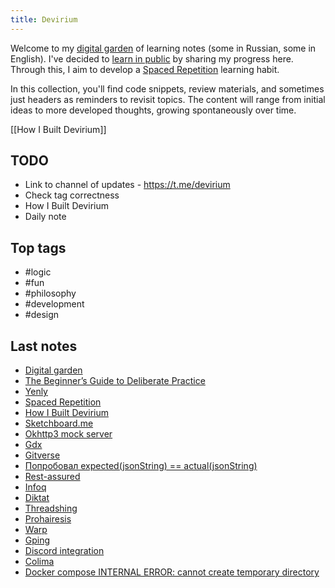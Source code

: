 ```yaml
---
title: Devirium
---
```


Welcome to my [digital garden](https://maggieappleton.com/garden-history) of learning notes (some in Russian, some in English). I've decided to [learn in public](https://dev.to/jbranchaud/how-i-learned-to-learn-in-public-2f4m) by sharing my progress here. Through this, I aim to develop a [Spaced Repetition](https://til.yenly.wtf/notes/spaced-repetition) learning habit.

In this collection, you'll find code snippets, review materials, and sometimes just headers as reminders to revisit topics. The content will range from initial ideas to more developed thoughts, growing spontaneously over time. 

[[How I Built Devirium]]

## TODO

- Link to channel of updates - https://t.me/devirium
- Check tag correctness
- How I Built Devirium
- Daily note

## Top tags
- #logic
- #fun
- #philosophy
- #development
- #design

## Last notes
- [Digital garden](2024-07/Digital-garden.md)
- [The Beginner’s Guide to Deliberate Practice](The-Beginner’s-Guide-to-Deliberate-Practice.md)
- [Yenly](Yenly.md)
- [Spaced Repetition](Spaced-Repetition.md)
- [How I Built Devirium](How-I-Built-Devirium.md)
- [Sketchboard.me](2023/2023-11/Sketchboard.me.md)
- [Okhttp3 mock server](2024/2024-05/Okhttp3-mock-server.md)
- [Gdx](2024/2024-05/Gdx.md)
- [Gitverse](2024/2024-04/Gitverse.md)
- [Попробовал expected(jsonString) == actual(jsonString)](2024/2024-02/Попробовал-expected(jsonString)-==-actual(jsonString).md)
- [Rest-assured](2024/2024-02/Rest-assured.md)
- [Infoq](2024-07/Infoq.md)
- [Diktat](2024-07/Diktat.md)
- [Threadshing](2023/2023-11/Threadshing.md)
- [Prohairesis](2023/2023-11/Prohairesis.md)
- [Warp](2023/2023-07/Warp.md)
- [Gping](2023/2023-07/Gping.md)
- [Discord integration](2023/2023-04/Discord-integration.md)
- [Colima](2023/2023-04/Colima.md)
- [Docker compose INTERNAL ERROR: cannot create temporary directory](2023/2023-01/Docker-compose-INTERNAL-ERROR:-cannot-create-temporary-directory.md)
